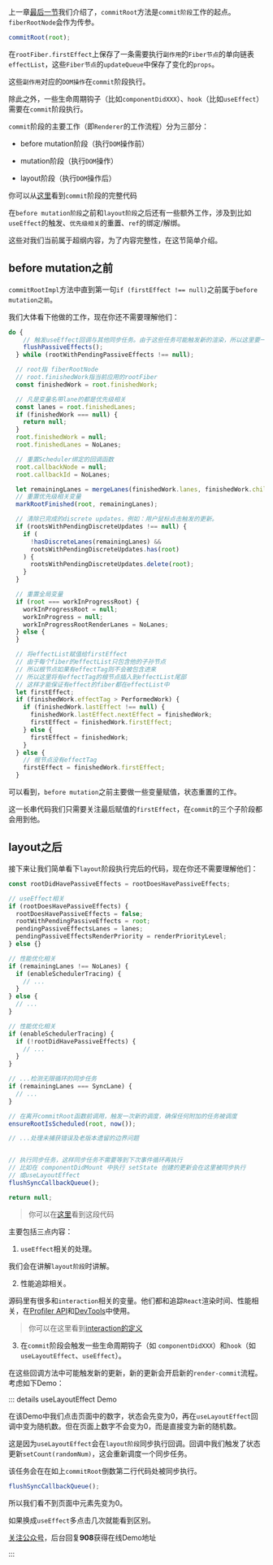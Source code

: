 上一章[最后一节](../process/completeWork.html#流程结尾)我们介绍了，`commitRoot`方法是`commit阶段`工作的起点。`fiberRootNode`会作为传参。

```js
commitRoot(root);
```

在`rootFiber.firstEffect`上保存了一条需要执行`副作用`的`Fiber节点`的单向链表`effectList`，这些`Fiber节点`的`updateQueue`中保存了变化的`props`。

这些`副作用`对应的`DOM操作`在`commit`阶段执行。

除此之外，一些生命周期钩子（比如`componentDidXXX`）、`hook`（比如`useEffect`）需要在`commit`阶段执行。

`commit`阶段的主要工作（即`Renderer`的工作流程）分为三部分：

- before mutation阶段（执行`DOM`操作前）

- mutation阶段（执行`DOM`操作）

- layout阶段（执行`DOM`操作后）

你可以从[这里](https://github.com/facebook/react/blob/1fb18e22ae66fdb1dc127347e169e73948778e5a/packages/react-reconciler/src/ReactFiberWorkLoop.new.js#L2001)看到`commit`阶段的完整代码

在`before mutation阶段`之前和`layout阶段`之后还有一些额外工作，涉及到比如`useEffect`的触发、`优先级相关`的重置、`ref`的绑定/解绑。

这些对我们当前属于超纲内容，为了内容完整性，在这节简单介绍。



## before mutation之前

`commitRootImpl`方法中直到第一句`if (firstEffect !== null)`之前属于`before mutation之前`。

我们大体看下他做的工作，现在你还不需要理解他们：

```js
do {
    // 触发useEffect回调与其他同步任务。由于这些任务可能触发新的渲染，所以这里要一直遍历执行直到没有任务
    flushPassiveEffects();
  } while (rootWithPendingPassiveEffects !== null);

  // root指 fiberRootNode
  // root.finishedWork指当前应用的rootFiber
  const finishedWork = root.finishedWork;

  // 凡是变量名带lane的都是优先级相关
  const lanes = root.finishedLanes;
  if (finishedWork === null) {
    return null;
  }
  root.finishedWork = null;
  root.finishedLanes = NoLanes;

  // 重置Scheduler绑定的回调函数
  root.callbackNode = null;
  root.callbackId = NoLanes;

  let remainingLanes = mergeLanes(finishedWork.lanes, finishedWork.childLanes);
  // 重置优先级相关变量
  markRootFinished(root, remainingLanes);

  // 清除已完成的discrete updates，例如：用户鼠标点击触发的更新。
  if (rootsWithPendingDiscreteUpdates !== null) {
    if (
      !hasDiscreteLanes(remainingLanes) &&
      rootsWithPendingDiscreteUpdates.has(root)
    ) {
      rootsWithPendingDiscreteUpdates.delete(root);
    }
  }

  // 重置全局变量
  if (root === workInProgressRoot) {
    workInProgressRoot = null;
    workInProgress = null;
    workInProgressRootRenderLanes = NoLanes;
  } else {
  }

  // 将effectList赋值给firstEffect
  // 由于每个fiber的effectList只包含他的子孙节点
  // 所以根节点如果有effectTag则不会被包含进来
  // 所以这里将有effectTag的根节点插入到effectList尾部
  // 这样才能保证有effect的fiber都在effectList中
  let firstEffect;
  if (finishedWork.effectTag > PerformedWork) {
    if (finishedWork.lastEffect !== null) {
      finishedWork.lastEffect.nextEffect = finishedWork;
      firstEffect = finishedWork.firstEffect;
    } else {
      firstEffect = finishedWork;
    }
  } else {
    // 根节点没有effectTag
    firstEffect = finishedWork.firstEffect;
  }
```

可以看到，`before mutation`之前主要做一些变量赋值，状态重置的工作。

这一长串代码我们只需要关注最后赋值的`firstEffect`，在`commit`的三个子阶段都会用到他。

## layout之后

接下来让我们简单看下`layout`阶段执行完后的代码，现在你还不需要理解他们：

```js
const rootDidHavePassiveEffects = rootDoesHavePassiveEffects;

// useEffect相关
if (rootDoesHavePassiveEffects) {
  rootDoesHavePassiveEffects = false;
  rootWithPendingPassiveEffects = root;
  pendingPassiveEffectsLanes = lanes;
  pendingPassiveEffectsRenderPriority = renderPriorityLevel;
} else {}

// 性能优化相关
if (remainingLanes !== NoLanes) {
  if (enableSchedulerTracing) {
    // ...
  }
} else {
  // ...
}

// 性能优化相关
if (enableSchedulerTracing) {
  if (!rootDidHavePassiveEffects) {
    // ...
  }
}

// ...检测无限循环的同步任务
if (remainingLanes === SyncLane) {
  // ...
} 

// 在离开commitRoot函数前调用，触发一次新的调度，确保任何附加的任务被调度
ensureRootIsScheduled(root, now());

// ...处理未捕获错误及老版本遗留的边界问题


// 执行同步任务，这样同步任务不需要等到下次事件循环再执行
// 比如在 componentDidMount 中执行 setState 创建的更新会在这里被同步执行
// 或useLayoutEffect
flushSyncCallbackQueue();

return null;
```


> 你可以在[这里](https://github.com/facebook/react/blob/1fb18e22ae66fdb1dc127347e169e73948778e5a/packages/react-reconciler/src/ReactFiberWorkLoop.new.js#L2195)看到这段代码

主要包括三点内容：

1. `useEffect`相关的处理。

我们会在讲解`layout阶段`时讲解。

2. 性能追踪相关。

源码里有很多和`interaction`相关的变量。他们都和追踪`React`渲染时间、性能相关，在[Profiler API](https://zh-hans.reactjs.org/docs/profiler.html)和[DevTools](https://github.com/facebook/react-devtools/pull/1069)中使用。

> 你可以在这里看到[interaction的定义](https://gist.github.com/bvaughn/8de925562903afd2e7a12554adcdda16#overview)

3. 在`commit`阶段会触发一些生命周期钩子（如 `componentDidXXX`）和`hook`（如`useLayoutEffect`、`useEffect`）。

在这些回调方法中可能触发新的更新，新的更新会开启新的`render-commit`流程。考虑如下Demo：

::: details useLayoutEffect Demo

在该Demo中我们点击页面中的数字，状态会先变为0，再在`useLayoutEffect`回调中变为随机数。但在页面上数字不会变为0，而是直接变为新的随机数。

这是因为`useLayoutEffect`会在`layout阶段`同步执行回调。回调中我们触发了状态更新`setCount(randomNum)`，这会重新调度一个同步任务。

该任务会在在如上`commitRoot`倒数第二行代码处被同步执行。

```js
flushSyncCallbackQueue();
```

所以我们看不到页面中元素先变为0。

如果换成`useEffect`多点击几次就能看到区别。

[关注公众号](../me.html)，后台回复**908**获得在线Demo地址

:::